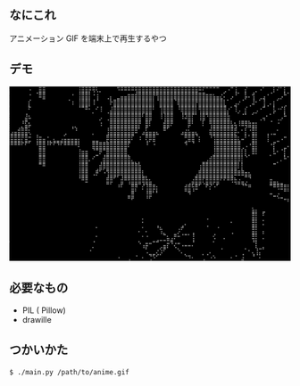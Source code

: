 ## なにこれ
アニメーション GIF を端末上で再生するやつ

## デモ
![screenshot](https://raw.githubusercontent.com/zaftzaft/terminal-anime/master/demo.gif)

## 必要なもの
+ PIL ( Pillow)
+ drawille

## つかいかた
`$ ./main.py /path/to/anime.gif`

